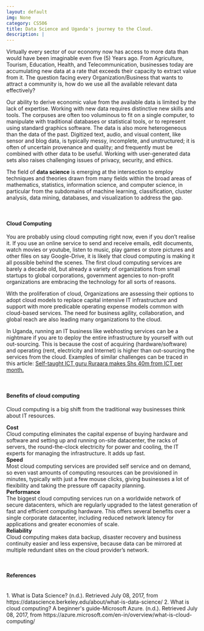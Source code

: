 ```yaml
---
layout: default
img: None
category: CS506
title: Data Science and Uganda's journey to the Cloud.
description: |
---
```

Virtually every sector of our economy now has access to more data than would have been imaginable even five (5) Years ago. From Agriculture, Tourism, Education, Health, and Telecommunication, businesses today are accumulating new data at a rate that exceeds their capacity to extract value from it. The question facing every Organization/Business that wants to attract a community is, how do we use all the available relevant data effectively? 

<p>Our ability to derive economic value from the available data is limited by the lack of expertise. Working with new data requires distinctive new skills and tools. The corpuses are often too voluminous to fit on a single computer, to manipulate with traditional databases or statistical tools, or to represent using standard graphics software. The data is also more heterogeneous than the data of the past. Digitized text, audio, and visual content, like sensor and blog data, is typically messy, incomplete, and unstructured; it is often of uncertain provenance and quality; and frequently must be combined with other data to be useful. Working with user-generated data sets also raises challenging issues of privacy, security, and ethics.</p>
<p>The field of <strong>data science</strong> is emerging at the intersection to employ techniques and theories drawn from many fields within the broad areas of mathematics, statistics, information science, and computer science, in particular from the subdomains of machine learning, classification, cluster analysis, data mining, databases, and visualization to address the gap.</p>
<br/>
<h4> Cloud Computing </h4>
<p>You are probably using cloud computing right now, even if you don’t realise it. If you use an online service to send and receive emails, edit documents, watch movies or youtube, listen to music, play games or store pictures and other files on say Google-Drive, it is likely that cloud computing is making it all possible behind the scenes. The first cloud computing services are barely a decade old, but already a variety of organizations from small startups to global corporations, government agencies to non-profit organizations are embracing the technology for all sorts of reasons.</p>

With the proliferation of cloud, Organizations are assessing their options to adopt cloud models to replace capital intensive IT infrastructure and support with more predicable operating expense models common with cloud-based services. The need for business agility, collaboration, and global reach are also leading many organizations to the cloud.

<p> In Uganda, running an IT business like webhosting services can be a nightmare if you are to deploy the entire infrastructure by yourself with out out-sourcing. This is because the cost of acquiring (hardware/software) and operating (rent, electricity and Internet) is higher than out-sourcing the services from the cloud. Examples of similar challenges can be traced in this article: <a href="http://www.observer.ug/lifestyle/52467-self-taught-ict-guru-ruraara-makes-shs-40m-from-ict-per-month.html" target="_blank">Self-taught ICT guru Ruraara makes Shs 40m from ICT per month.</a></p>
<br/>
<h4>Benefits of cloud computing</h4>
<p>Cloud computing is a big shift from the traditional way businesses think about IT resources.</p> 
<p><strong>Cost</strong><br/>
Cloud computing eliminates the capital expense of buying hardware and software and setting up and running on-site datacenter, the racks of servers, the round-the-clock electricity for power and cooling, the IT experts for managing the infrastructure. It adds up fast.<br/>
<strong>Speed</strong><br/>
Most cloud computing services are provided self service and on demand, so even vast amounts of computing resources can be provisioned in minutes, typically with just a few mouse clicks, giving businesses a lot of flexibility and taking the pressure off capacity planning. <br/>
<strong>Performance</strong><br/>
The biggest cloud computing services run on a worldwide network of secure datacenters, which are regularly upgraded to the latest generation of fast and efficient computing hardware. This offers several benefits over a single corporate datacenter, including reduced network latency for applications and greater economies of scale.<br/>
<strong>Reliability</strong><br/>
Cloud computing makes data backup, disaster recovery and business continuity easier and less expensive, because data can be mirrored at multiple redundant sites on the cloud provider’s network.
</p>

<br/>
<h4>References</h4>
<br/>
1. What is Data Science? (n.d.). Retrieved July 08, 2017, from https://datascience.berkeley.edu/about/what-is-data-science/  
2. What is cloud computing? A beginner's guide-Microsoft Azure. (n.d.). Retrieved July 08, 2017, from https://azure.microsoft.com/en-in/overview/what-is-cloud-computing/ 

<a id='IoT'></a>
